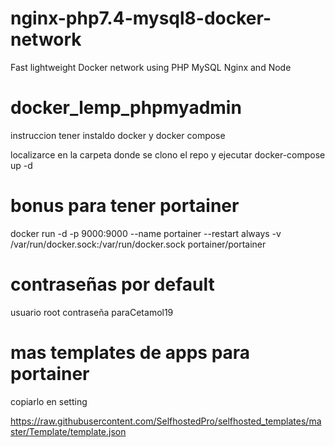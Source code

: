 # nginx-php7.4-mysql8-docker-network
Fast lightweight Docker network using PHP MySQL Nginx and Node
# docker_lemp_phpmyadmin


instruccion 
tener instaldo docker y docker compose

localizarce en la carpeta donde se clono el repo y ejecutar docker-compose up -d

# bonus para tener portainer

docker run -d -p 9000:9000 --name portainer --restart always -v /var/run/docker.sock:/var/run/docker.sock portainer/portainer


# contraseñas por default

usuario root
contraseña paraCetamol19

# mas templates de apps para portainer

copiarlo en setting 

https://raw.githubusercontent.com/SelfhostedPro/selfhosted_templates/master/Template/template.json